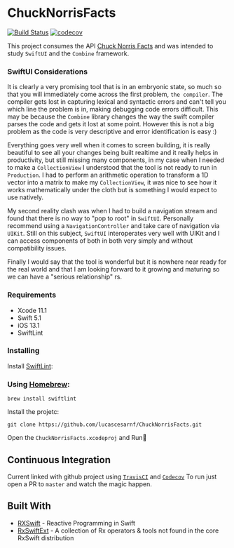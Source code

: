 # ChuckNorrisFacts
[![Build Status](https://travis-ci.com/lucascesarnf/ChuckNorrisFacts.svg?branch=master)](https://travis-ci.com/lucascesarnf/ChuckNorrisFacts) [![codecov](https://codecov.io/gh/lucascesarnf/ChuckNorrisFacts/branch/master/graph/badge.svg)](https://codecov.io/gh/lucascesarnf/ChuckNorrisFacts)

 This project consumes the API [Chuck Norris Facts](https://api.chucknorris.io/) and was intended to study `SwiftUI` and the `Combine` framework.
 
 
### SwiftUI Considerations

It is clearly a very promising tool that is in an embryonic state, so much so that you will immediately come across the first problem, `the compiler`. The compiler gets lost in capturing lexical and syntactic errors and can't tell you which line the problem is in, making debugging code errors difficult. This may be because the `Combine` library changes the way the swift compiler parses the code and gets it lost at some point. However this is not a big problem as the code is very descriptive and error identification is easy :)

Everything goes very well when it comes to screen building, it is really beautiful to see all your changes being built realtime and it really helps in productivity, but still missing many components, in my case when I needed to make a `CollectionView` I understood that the tool is not ready to run in `Production`. I had to perform an arithmetic operation to transform a 1D vector into a matrix to make my `CollectionView`, it was nice to see how it works mathematically under the cloth but is something I would expect to use natively.

My second reality clash was when I had to build a navigation stream and found that there is no way to  "pop to root" in `SwiftUI`. Personally recommend using a `NavigationController` and take care of navigation via `UIKit`. Still on this subject, `SwiftUI` interoperates very well with UIKit and I can access components of both in both very simply and without compatibility issues.

Finally I would say that the tool is wonderful but it is nowhere near ready for the real world and that I am looking forward to it growing and maturing so we can have a "serious relationship" rs.

### Requirements

* Xcode 11.1
* Swift 5.1
* iOS 13.1
* SwiftLint

### Installing

Install [SwiftLint](https://github.com/realm/SwiftLint):
### Using [Homebrew](http://brew.sh/):

```
brew install swiftlint
```

Install the projetc:

```
git clone https://github.com/lucascesarnf/ChuckNorrisFacts.git
```

Open the `ChuckNorrisFacts.xcodeproj` and Run🏃

## Continuous Integration
Current linked with github project using [`TravisCI`](https://travis-ci.com/lucascesarnf/ChuckNorrisFacts) and [`Codecov`](https://codecov.io/gh/lucascesarnf/ChuckNorrisFacts)
To run just open a PR to `master` and watch the magic happen.

## Built With

* [RXSwift](https://github.com/ReactiveX/RxSwift) - Reactive Programming in Swift
* [RxSwiftExt](https://github.com/RxSwiftCommunity/RxSwiftExt) - A collection of Rx operators & tools not found in the core RxSwift distribution

